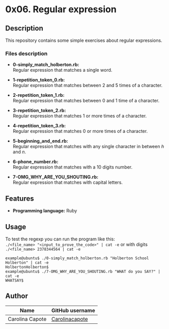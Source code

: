 # 0x06. Regular expression

## Description

This repository contains some simple exercises about regular expressions.

### Files description

- **0-simply_match_holberton.rb:**  
Regular expression that matches a single word.

- **1-repetition_token_0.rb:**  
Regular expression that matches between 2 and 5 times of a character.

- **2-repetition_token_1.rb:**  
Regular expression that matches between 0 and 1 time of a character.

- **3-repetition_token_2.rb:**  
Regular expression that matches 1 or more times of a character.

- **4-repetition_token_3.rb:**  
Regular expression that matches 0 or more times of a character.

- **5-beginning_and_end.rb:**  
Regular expression that matches with any single character in between *h* and *n*.

- **6-phone_number.rb:**  
Regular expression that matches with a 10 digits number.

- **7-OMG_WHY_ARE_YOU_SHOUTING.rb:**  
Regular expression that matches with capital letters.

## Features

- **Programming language:** Ruby

## Usage

To test the regexp you can run the program like this:  
`./<file_name> "<input_to_prove_the_code>" | cat -e` or with digits `./<file_name> 2378344564 | cat -e`

```
example@ubuntu$ ./0-simply_match_holberton.rb "Holberton School Holberton" | cat -e
HolbertonHolberton$
example@ubuntu$ ./7-OMG_WHY_ARE_YOU_SHOUTING.rb "WHAT do you SAY?" | cat -e
WHATSAY$
```

## Author

| Name | GitHub username |
| ------ | ------ |
| Carolina Capote | [Carolinacapote](https://github.com/Carolinacapote) |
